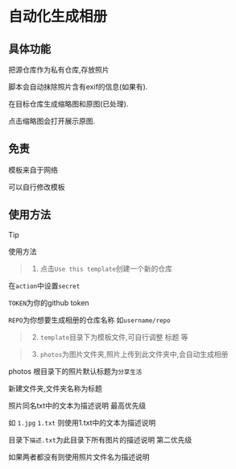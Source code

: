 # 自动化生成相册

## 具体功能

把源仓库作为私有仓库,存放照片

脚本会自动抹除照片含有exif的信息(如果有).

在目标仓库生成缩略图和原图(已处理).

点击缩略图会打开展示原图.

## 免责

模板来自于网络

可以自行修改模板

## 使用方法

>[!TIP]
>使用方法
 
>1. 点击`Use this template`创建一个新的仓库

在`action`中设置`secret`

`TOKEN`为你的github token

`REPO`为你想要生成相册的仓库名称 如`username/repo`

>2. `template`目录下为模板文件,可自行调整 标题 等

>3. `photos`为图片文件夹,照片上传到此文件夹中,会自动生成相册

photos 根目录下的照片默认标题为`分享生活`

新建文件夹,文件夹名称为标题

照片同名txt中的文本为描述说明 最高优先级

如 `1.jpg` `1.txt` 则使用1.txt中的文本为描述说明

目录下`描述.txt`为此目录下所有图片的描述说明 第二优先级

如果两者都没有则使用照片文件名为描述说明

